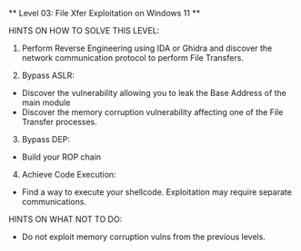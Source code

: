 ** Level 03: File Xfer Exploitation on Windows 11 **

HINTS ON HOW TO SOLVE THIS LEVEL:
1. Perform Reverse Engineering using IDA or Ghidra and discover the network communication protocol to perform File Transfers.

2. Bypass ASLR:
- Discover the vulnerability allowing you to leak the Base Address of the main module
- Discover the memory corruption vulnerability affecting one of the File Transfer processes.

3. Bypass DEP:
- Build your ROP chain 

4. Achieve Code Execution:
- Find a way to execute your shellcode. Exploitation may require separate communications.

HINTS ON WHAT NOT TO DO:
- Do not exploit memory corruption vulns from the previous levels.
